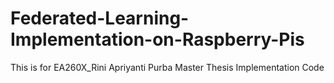 # Federated-Learning-Implementation-on-Raspberry-Pis
This is for EA260X_Rini Apriyanti Purba Master Thesis Implementation Code
